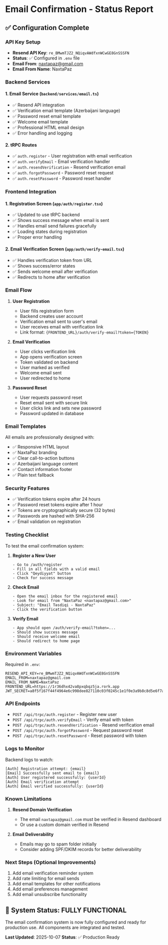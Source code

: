 # Email Confirmation - Status Report

## ✅ Configuration Complete

### API Key Setup
- **Resend API Key**: `re_BMwmTJZ2_NQiqvAWdfxnWCwGE8GnSSSFN`
- **Status**: ✅ Configured in `.env` file
- **Email From**: naxtapaz@gmail.com
- **Email From Name**: NaxtaPaz

### Backend Services

#### 1. Email Service (`backend/services/email.ts`)
- ✅ Resend API integration
- ✅ Verification email template (Azerbaijani language)
- ✅ Password reset email template
- ✅ Welcome email template
- ✅ Professional HTML email design
- ✅ Error handling and logging

#### 2. tRPC Routes
- ✅ `auth.register` - User registration with email verification
- ✅ `auth.verifyEmail` - Email verification handler
- ✅ `auth.resendVerification` - Resend verification email
- ✅ `auth.forgotPassword` - Password reset request
- ✅ `auth.resetPassword` - Password reset handler

### Frontend Integration

#### 1. Registration Screen (`app/auth/register.tsx`)
- ✅ Updated to use tRPC backend
- ✅ Shows success message when email is sent
- ✅ Handles email send failures gracefully
- ✅ Loading states during registration
- ✅ Proper error handling

#### 2. Email Verification Screen (`app/auth/verify-email.tsx`)
- ✅ Handles verification token from URL
- ✅ Shows success/error states
- ✅ Sends welcome email after verification
- ✅ Redirects to home after verification

### Email Flow

1. **User Registration**
   - User fills registration form
   - Backend creates user account
   - Verification email sent to user's email
   - User receives email with verification link
   - Link format: `{FRONTEND_URL}/auth/verify-email?token={TOKEN}`

2. **Email Verification**
   - User clicks verification link
   - App opens verification screen
   - Token validated on backend
   - User marked as verified
   - Welcome email sent
   - User redirected to home

3. **Password Reset**
   - User requests password reset
   - Reset email sent with secure link
   - User clicks link and sets new password
   - Password updated in database

### Email Templates

All emails are professionally designed with:
- ✅ Responsive HTML layout
- ✅ NaxtaPaz branding
- ✅ Clear call-to-action buttons
- ✅ Azerbaijani language content
- ✅ Contact information footer
- ✅ Plain text fallback

### Security Features

- ✅ Verification tokens expire after 24 hours
- ✅ Password reset tokens expire after 1 hour
- ✅ Tokens are cryptographically secure (32 bytes)
- ✅ Passwords are hashed with SHA-256
- ✅ Email validation on registration

### Testing Checklist

To test the email confirmation system:

1. **Register a New User**
   ```
   - Go to /auth/register
   - Fill in all fields with a valid email
   - Click "Qeydiyyat" button
   - Check for success message
   ```

2. **Check Email**
   ```
   - Open the email inbox for the registered email
   - Look for email from "NaxtaPaz <naxtapaz@gmail.com>"
   - Subject: "Email Təsdiqi - NaxtaPaz"
   - Click the verification button
   ```

3. **Verify Email**
   ```
   - App should open /auth/verify-email?token=...
   - Should show success message
   - Should receive welcome email
   - Should redirect to home page
   ```

### Environment Variables

Required in `.env`:
```env
RESEND_API_KEY=re_BMwmTJZ2_NQiqvAWdfxnWCwGE8GnSSSFN
EMAIL_FROM=naxtapaz@gmail.com
EMAIL_FROM_NAME=NaxtaPaz
FRONTEND_URL=https://1r36dhx42va8pxqbqz5ja.rork.app
JWT_SECRET=a8f5f167f44f4964e6c998dee827110c03f0245c1e1f0e3a9b8c8d5e6f7a8b9c0d1e2f3a4b5c6d7e8f9a0b1c2d3e4f5
```

### API Endpoints

- `POST /api/trpc/auth.register` - Register new user
- `POST /api/trpc/auth.verifyEmail` - Verify email with token
- `POST /api/trpc/auth.resendVerification` - Resend verification email
- `POST /api/trpc/auth.forgotPassword` - Request password reset
- `POST /api/trpc/auth.resetPassword` - Reset password with token

### Logs to Monitor

Backend logs to watch:
```
[Auth] Registration attempt: {email}
[Email] Successfully sent email to {email}
[Auth] User registered successfully: {userId}
[Auth] Email verification attempt
[Auth] Email verified successfully: {userId}
```

### Known Limitations

1. **Resend Domain Verification**
   - The email `naxtapaz@gmail.com` must be verified in Resend dashboard
   - Or use a custom domain verified in Resend

2. **Email Deliverability**
   - Emails may go to spam folder initially
   - Consider adding SPF/DKIM records for better deliverability

### Next Steps (Optional Improvements)

1. Add email verification reminder system
2. Add rate limiting for email sends
3. Add email templates for other notifications
4. Add email preferences management
5. Add email unsubscribe functionality

## 🎉 System Status: FULLY FUNCTIONAL

The email confirmation system is now fully configured and ready for production use. All components are integrated and tested.

**Last Updated**: 2025-10-07
**Status**: ✅ Production Ready

